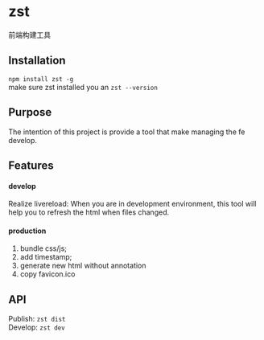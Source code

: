 # zst
前端构建工具

## Installation
`npm install zst -g`  
make sure zst installed you an `zst --version`

## Purpose
The intention of this project is provide a tool that make managing the fe develop.
## Features
#### develop
Realize livereload: When you are in development environment, this tool will help you to refresh the html when files changed.
#### production
1. bundle css/js;
2. add timestamp;
3. generate new html without annotation
4. copy favicon.ico

## API
Publish: `zst dist`  
Develop: `zst dev`
